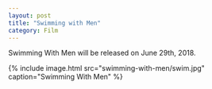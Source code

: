 ```yaml
---
layout: post
title: "Swimming with Men"
category: Film
---
```

Swimming With Men will be released on June 29th, 2018.

{% include image.html src="swimming-with-men/swim.jpg" caption="Swimming With Men" %}
